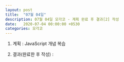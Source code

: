 ```yaml
---
layout: post
title:  "07월 04일"
description: 07월 04일 모각코 - 계획 완료 후 결과[2] 작성
date:   2020-07-04 00:00:00 +0530
categories: 모각코
---
```


1) 계획 : JavaScript 개념 복습



2) 결과(완료한 후 작성) : 